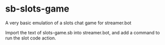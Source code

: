 # sb-slots-game
A very basic emulation of a slots chat game for streamer.bot

Import the text of slots-game.sb into streamer.bot, and add a command to run the slot code action.
